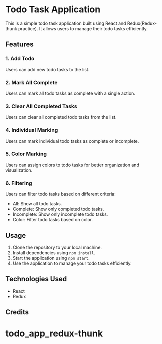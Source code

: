 # Todo Task Application

This is a simple todo task application built using React and Redux(Redux-thunk practice). It allows users to manage their todo tasks efficiently.

## Features

### 1. Add Todo
Users can add new todo tasks to the list.

### 2. Mark All Complete
Users can mark all todo tasks as complete with a single action.

### 3. Clear All Completed Tasks
Users can clear all completed todo tasks from the list.

### 4. Individual Marking
Users can mark individual todo tasks as complete or incomplete.

### 5. Color Marking
Users can assign colors to todo tasks for better organization and visualization.

### 6. Filtering
Users can filter todo tasks based on different criteria:
- All: Show all todo tasks.
- Complete: Show only completed todo tasks.
- Incomplete: Show only incomplete todo tasks.
- Color: Filter todo tasks based on color.

## Usage

1. Clone the repository to your local machine.
2. Install dependencies using `npm install`.
3. Start the application using `npm start`.
4. Use the application to manage your todo tasks efficiently.

## Technologies Used

- React
- Redux

## Credits

# todo_app_redux-thunk
